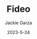 ---
layout: recipe-page
permalink: /recipes/fideo/
gallery: true
title: Fideo
description: 
thumbnail: 
author: Jackie Garza
date: 2023-5-24

category: Unlabeled
cuisine: Unlabeled
college: true
preptime: 30
resttime: 0
cooktime: 30
servings: 1

ingredients:
- 3 tbsp Vegetable oil
- 1/2  onion (diced or large slices)
- 2 cloves of garlic (minced)
- 1 bag (7oz) Fideo noodles  (looks like short spaghetti)
- 8 oz can tomato sauce
- 8 oz can crushed tomatoes (can also have green chiles)
- 12 oz chicken broth (or more, depending on preference)
- 1 lb ground beef
- 3 large carrots (cut into small-ish pieces)
- 2 bell pepper of choice (cut into pieces)
- Salt
- Pepper
- Lime 
instructions:
- Noodles
- Add 1 tbsp of oil to a medium pot with the onion medium heat until onions are soft (adding a small dash of water if the onions get dehydrated). 
- Add 1 clove minced garlic until fragrant, stirring occasionally.
- Add 2 more tbsp of oil and fideo and cook until noodles are coated in oil and have started to brown (MAKE SURE NOT TO BURN).
- Add tomato sauce and broth (use more broth as needed) and bring to a boil. Reduce to low and simmer for 8-10 minutes or until noodles are soft.
- Meat
- Add 1 tbsp oil to a medium saucepan with the onion medium heat as well as the defrosted ground beef. When the beef is starting to brown, add the rest of the minced garlic and carrots.
- When the meat is done browning, add crushed tomatoes into the saucepan as well as salt and bell peppers. Cover with lid and let simmer on low until carrots and bell peppers are softened to liking (about 10 min)
tips:
- Can add whatever vegetables would like
- TOP WITH LIME AFTER PLATING
- If cut onion in large slices, it is easier to pick out later if you don't want it in the final plating with the noodles (meat you want the onion diced)
- Idk, my family eyeballs it so tweak this recipe as necessary
---